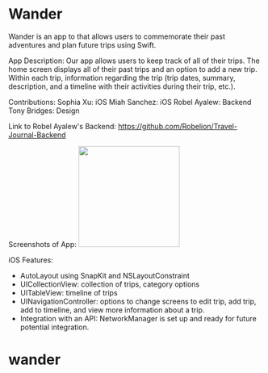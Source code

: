 # Wander
Wander is an app to that allows users to commemorate their past
adventures and plan future trips using Swift.

App Description: Our app allows users to keep track of all of their trips.
The home screen displays all of their past trips and an option to add a new trip. Within each trip, information regarding the trip (trip dates, summary, description, and a timeline with their activities during their trip, etc.).

Contributions:
Sophia Xu: iOS
Miah Sanchez: iOS
Robel Ayalew: Backend
Tony Bridges: Design

Link to Robel Ayalew's Backend: https://github.com/Robelion/Travel-Journal-Backend

Screenshots of App:
<img src="Screenshot/Home Screen.png" width="200">

iOS Features:
- AutoLayout using SnapKit and NSLayoutConstraint
- UICollectionView: collection of trips, category options
- UITableView: timeline of trips
- UINavigationController: options to change screens to edit trip, add trip, add to timeline, and view more information about a trip.
- Integration with an API: NetworkManager is set up and ready for future potential integration.

<!-- Link to Screenshot Photos : https://github.com/sophiaxu-code/traveljournal/issues/1 -->
# wander
